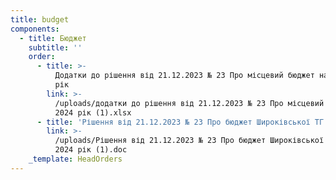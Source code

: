 ```yaml
---
title: budget
components:
  - title: Бюджет
    subtitle: ''
    order:
      - title: >-
          Додатки до рішення від 21.12.2023 № 23 Про місцевий бюджет на 2024
          рік 
        link: >-
          /uploads/додатки до рішення від 21.12.2023 № 23 Про місцевий бюджет на
          2024 рік (1).xlsx
      - title: 'Рішення від 21.12.2023 № 23 Про бюджет Широківської ТГ на 2024 рік '
        link: >-
          /uploads/Рішення від 21.12.2023 № 23 Про бюджет Широківської ТГ на
          2024 рік (1).doc
    _template: HeadOrders
---
```


